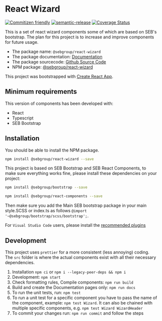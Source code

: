 # React Wizard

<!-- [![https://img.shields.io/npm/v/@sebgroup/react-wizard](https://img.shields.io/npm/v/@sebgroup/react-wizard)](https://www.npmjs.com/package/@sebgroup/react-wizard)
![Deployment](https://github.com/sebgroup/react-wizard/workflows/Deployment/badge.svg)
![Github Pages](https://github.com/sebgroup/react-wizard/workflows/Github%20Pages/badge.svg) -->
[![Commitizen friendly](https://img.shields.io/badge/commitizen-friendly-brightgreen.svg)](http://commitizen.github.io/cz-cli/)
[![semantic-release](https://img.shields.io/badge/%20%20%F0%9F%93%A6%F0%9F%9A%80-semantic--release-e10079.svg)](https://github.com/semantic-release/semantic-release)
[![Coverage Status](https://coveralls.io/repos/github/sebgroup/react-wizard/badge.svg?branch=master)](https://coveralls.io/github/sebgroup/react-wizard?branch=master)
<!-- [![Dependabot Status](https://api.dependabot.com/badges/status?host=github&repo=sebgroup/react-wizard)](https://dependabot.com) -->

This is a set of react wizard components some of which are based on SEB's bootstrap. The plan for this project is to increase and improve components for future usage.

- The package name: `@sebgroup/react-wizard`
- The package documentation: [Documentation](https://sebgroup.github.io/react-wizard)
- The package sourcecode: [Github Source Code](https://github.com/sebgroup/react-wizard)
- NPM package: [@sebgroup/react-wizard](https://www.npmjs.com/package/@sebgroup/react-wizard)

This project was bootstrapped with [Create React App](https://github.com/facebook/create-react-app).

## Minimum requirements

This version of components has been developed with:

-   React
-   Typescript
-   SEB Bootstrap

## Installation

You should be able to install the NPM package.

```bash
npm install @sebgroup/react-wizard --save
```

This project is based on SEB Bootstrap and SEB React Components, to make sure everything works fine, please install these dependencies on your project:

```bash
npm install @sebgroup/bootstrap --save

npm install @sebgroup/react-components --save
```

Then make sure you add the Main SEB bootstrap package in your main style.SCSS or index.ts as follows
`@import '~@sebgroup/bootstrap/scss/bootstrap';`.

For `Visual Studio Code` users, please install the [recommended plugins](.vscode/extensions.json)

## Development

This project uses `prettier` for a more consistent (less annoying) coding. The `src` folder is where the actual components exist with all their necessary dependencies.

1. Installation `npm ci` or `npm i --legacy-peer-deps && npm i`
1. Development: `npm start`
1. Check formatting rules, Compile components: `npm run build`
1. Build and create the Documentation pages only: `npm run docs`
1. To run the unit tests, run: `npm test`
1. To run a unit test for a specific component you have to pass the name of the component, example: `npm test Wizard`. It can also be chained with multiple specific components, e.g. `npm test Wizard WizardHeader`
1. To commit your changes run: `npm run commit` and follow the steps
